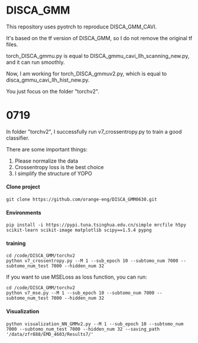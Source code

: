 # DISCA_GMM

This repository uses pyotrch to reproduce DISCA_GMM_CAVI.

It's based on the tf version of DISCA_GMM, so I do not remove the original tf files.

torch_DISCA_gmmu.py is equal to DISCA_gmmu_cavi_llh_scanning_new.py, and it can run smoothly.

Now, I am working for torch_DISCA_gmmuv2.py, which is equal to disca_gmmu_cavi_llh_hist_new.py.

You just focus on the folder "torchv2".


# 0719

In folder "torchv2", I successfully run v7_crossentropy.py to train a good classifier.

There are some important things:

1) Please normalize the data
2) Crossentropy loss is the best choice
3) I simplify the structure of YOPO



#### Clone project
```
git clone https://github.com/orange-eng/DISCA_GMM0630.git
```
#### Environments


```
pip install -i https://pypi.tuna.tsinghua.edu.cn/simple mrcfile h5py scikit-learn scikit-image matplotlib scipy==1.5.4 pypng
```
#### training
```
cd /code/DISCA_GMM/torchv2
python v7_crossentropy.py --M 1 --sub_epoch 10 --subtomo_num 7000 --subtomo_num_test 7000 --hidden_num 32
```

If you want to use MSELoss as loss function, you can run:
```
cd /code/DISCA_GMM/torchv2
python v7_mse.py --M 1 --sub_epoch 10 --subtomo_num 7000 --subtomo_num_test 7000 --hidden_num 32
```


#### Visualization
```
python visualization_NN_GMMv2.py --M 1 --sub_epoch 10 --subtomo_num 7000 --subtomo_num_test 7000 --hidden_num 32 --saving_path '/data/zfr888/EMD_4603/Results7/'
```